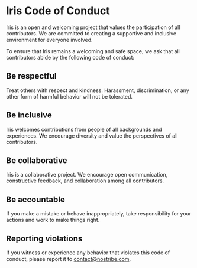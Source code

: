 # **Iris Code of Conduct**

Iris is an open and welcoming project that values the participation of all contributors. We are committed to creating a supportive and inclusive environment for everyone involved.

To ensure that Iris remains a welcoming and safe space, we ask that all contributors abide by the following code of conduct:

## **Be respectful**

Treat others with respect and kindness. Harassment, discrimination, or any other form of harmful behavior will not be tolerated.

## **Be inclusive**

Iris welcomes contributions from people of all backgrounds and experiences. We encourage diversity and value the perspectives of all contributors.

## **Be collaborative**

Iris is a collaborative project. We encourage open communication, constructive feedback, and collaboration among all contributors.

## **Be accountable**

If you make a mistake or behave inappropriately, take responsibility for your actions and work to make things right.

## **Reporting violations**

If you witness or experience any behavior that violates this code of conduct, please report it to [contact@nostribe.com](mailto:contact@nostribe.com).
